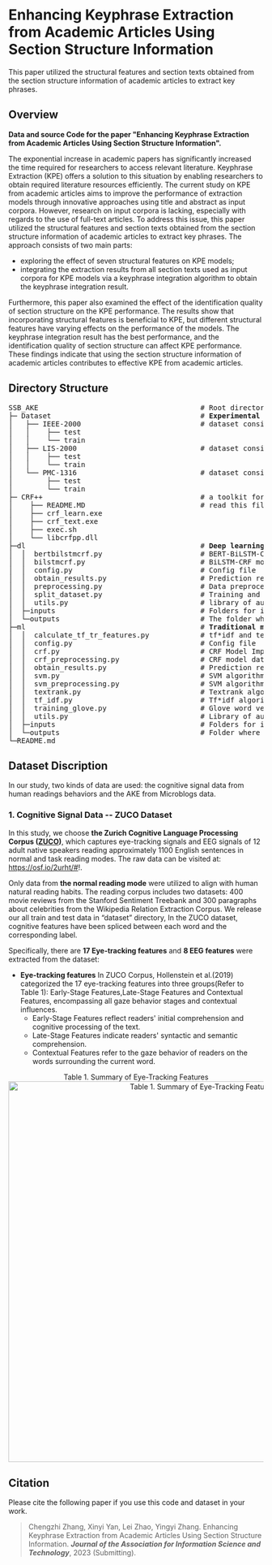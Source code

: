 # Enhancing Keyphrase Extraction from Academic Articles Using Section Structure Information 
This paper utilized the structural features and section texts obtained from the section structure information of academic articles to extract key phrases.

## Overview
<b>Data and source Code for the paper "Enhancing Keyphrase Extraction from Academic Articles Using Section Structure Information".</b>

The exponential increase in academic papers has significantly increased the time required for researchers to access relevant literature. Keyphrase Extraction (KPE) offers a solution to this situation by enabling researchers to obtain required literature resources efficiently. The current study on KPE from academic articles aims to improve the performance of extraction models through innovative approaches using title and abstract as input corpora. However, research on input corpora is lacking, especially with regards to the use of full-text articles. To address this issue, this paper utilized the structural features and section texts obtained from the section structure information of academic articles to extract key phrases. The approach consists of two main parts:

  - exploring the effect of seven structural features on KPE models; 
  - integrating the extraction results from all section texts used as input corpora for KPE models via a keyphrase integration algorithm to obtain the keyphrase integration result.

Furthermore, this paper also examined the effect of the identification quality of section structure on the KPE performance. The results show that incorporating structural features is beneficial to KPE, but different structural features have varying effects on the performance of the models. The keyphrase integration result has the best performance, and the identification quality of section structure can affect KPE performance. These findings indicate that using the section structure information of academic articles contributes to effective KPE from academic articles.

## Directory Structure
<pre>SSB_AKE                                      # Root directory
├─ Dataset                                   # <b>Experimental datasets</b>
│   ├── IEEE-2000                            # dataset consists of 1316 articles from Pub-Med
│   │    ├── test
│   │    └── train
│   ├── LIS-2000                             # dataset consists of 2000 articles from Library and information science domain
│   │    ├── test           
│   │    └── train
│   └── PMC-1316                             # dataset consists of 2000 articles from Computer science domain
│        ├── test           
│        └── train
├─ CRF++                                     # a toolkit for conditional random fields (CRFs)
│    ├── README.MD                           # read this file to get into CRF++
│    ├── crf_learn.exe
│    ├── crf_text.exe
│    ├── exec.sh
│    └── libcrfpp.dll
├─dl                                         # <b>Deep learning models</b>
│  │  bertbilstmcrf.py                       # BERT-BiLSTM-CRF model implementation module
│  │  bilstmcrf.py                           # BiLSTM-CRF model implementation module
│  │  config.py                              # Config file
│  │  obtain_results.py                      # Prediction results acquisition module
│  │  preprocessing.py                       # Data preprocessing module
│  │  split_dataset.py                       # Training and validation set segmentation module
│  │  utils.py                               # library of auxiliary functions
│  ├─inputs                                  # Folders for intermediate data
│  └─outputs                                 # The folder where the output data is stored
├─ml                                         # <b>Traditional machine learning models</b>
│  │  calculate_tf_tr_features.py            # tf*idf and textrank feature calculation module
│  │  config.py                              # Config file
│  │  crf.py                                 # CRF Model Implementation Module
│  │  crf_preprocessing.py                   # CRF model data preprocessing module
│  │  obtain_results.py                      # Prediction results acquisition module
│  │  svm.py                                 # SVM algorithm implementation module 
│  │  svm_preprocessing.py                   # SVM algorithm data preprocessing module
│  │  textrank.py                            # Textrank algorithm implementation module
│  │  tf_idf.py                              # Tf*idf algorithm implementation module
│  │  training_glove.py                      # Glove word vector training module   
│  │  utils.py                               # Library of auxiliary functions
│  ├─inputs                                  # Folders for intermediate data
│  └─outputs                                 # Folder where the output data is stored
└─README.md
</pre>

## Dataset Discription
In our study, two kinds of data are used: the cognitive signal data from human readings behaviors and the AKE from Microblogs data.
### 1. Cognitive Signal Data -- ZUCO Dataset
In this study, we choose <b>the Zurich Cognitive Language Processing Corpus ([ZUCO](https://www.nature.com/articles/sdata2018291))</b>, which captures eye-tracking signals and EEG signals of 12 adult native speakers reading approximately 1100 English sentences in normal and task reading modes. The raw data can be visited at: https://osf.io/2urht/#!. 

Only data from <b>the normal reading mode</b> were utilized to align with human natural reading habits. The reading corpus includes two datasets: 400 movie reviews from the Stanford Sentiment Treebank and 300 paragraphs about celebrities from the Wikipedia Relation Extraction Corpus. We release our all train and test data in “dataset” directory, In the ZUCO dataset, cognitive features have been spliced between each word and the corresponding label. 

Specifically, there are <b>17 Eye-tracking features</b> and <b>8 EEG features</b> were extracted from the dataset:

- <b>Eye-tracking features</b>
  In ZUCO Corpus, Hollenstein et al.(2019) categorized the 17 eye-tracking features into three groups(Refer to Table 1): Early-Stage Features,Late-Stage Features and Contextual Features, encompassing all gaze behavior stages and contextual influences.
    - Early-Stage Features reflect readers' initial comprehension and cognitive processing of the text.
    - Late-Stage Features indicate readers' syntactic and semantic comprehension.
    - Contextual Features refer to the gaze behavior of readers on the words surrounding the current word.


<div align=center>
Table 1. Summary of Eye-Tracking Features
<img src="https://yan-xinyi.github.io/figures/ET_features.png" width="750px" alt="Table 1. Summary of Eye-Tracking Features">
</div>


## Citation
Please cite the following paper if you use this code and dataset in your work.
    
>Chengzhi Zhang, Xinyi Yan, Lei Zhao, Yingyi Zhang. Enhancing Keyphrase Extraction from Academic Articles Using Section Structure Information. ***Journal of the Association for Information Science and Technology***, 2023 (Submitting).

